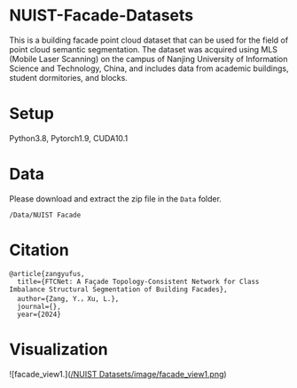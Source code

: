# NUIST-Facade-Datasets
This is a building facade point cloud dataset that can be used for the field of point cloud semantic segmentation. The dataset was acquired using MLS (Mobile Laser Scanning) on the campus of Nanjing University of Information Science and Technology, China, and includes data from academic buildings, student dormitories, and blocks.
# Setup
Python3.8, Pytorch1.9, CUDA10.1
# Data
Please download and extract the zip file in the ```Data``` folder.
```
/Data/NUIST Facade
```
# Citation
```
@article{zangyufus,
  title={FTCNet: A Façade Topology-Consistent Network for Class Imbalance Structural Segmentation of Building Facades},
  author={Zang, Y.，Xu, L.},
  journal={},
  year={2024}
```
# Visualization
![facade_view1.]([/NUIST Datasets/image/facade_view1.png](https://github.com/zangyufus/NUIST-Facade-Datasets/blob/main/NUIST%20Datasets/image/facade_view1.png))
